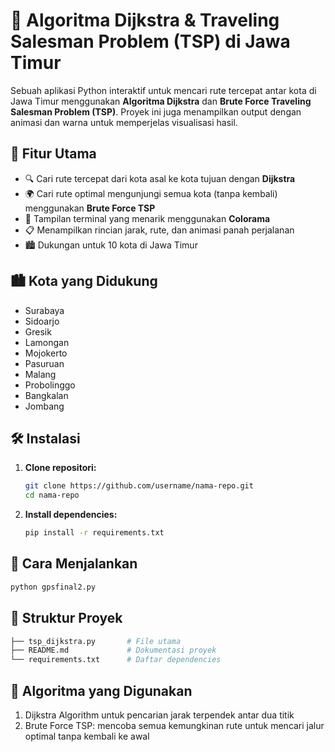 # 🚗 Algoritma Dijkstra & Traveling Salesman Problem (TSP) di Jawa Timur

Sebuah aplikasi Python interaktif untuk mencari rute tercepat antar kota di Jawa Timur menggunakan **Algoritma Dijkstra** dan **Brute Force Traveling Salesman Problem (TSP)**. Proyek ini juga menampilkan output dengan animasi dan warna untuk memperjelas visualisasi hasil.

## 📌 Fitur Utama

- 🔍 Cari rute tercepat dari kota asal ke kota tujuan dengan **Dijkstra**
- 🌍 Cari rute optimal mengunjungi semua kota (tanpa kembali) menggunakan **Brute Force TSP**
- 🎨 Tampilan terminal yang menarik menggunakan **Colorama**
- 📋 Menampilkan rincian jarak, rute, dan animasi panah perjalanan
- 🏙️ Dukungan untuk 10 kota di Jawa Timur

## 🏙️ Kota yang Didukung

- Surabaya
- Sidoarjo
- Gresik
- Lamongan
- Mojokerto
- Pasuruan
- Malang
- Probolinggo
- Bangkalan
- Jombang

## 🛠️ Instalasi

1. **Clone repositori:**
   ```bash
   git clone https://github.com/username/nama-repo.git
   cd nama-repo
2. **Install dependencies:**
   ```bash
   pip install -r requirements.txt
   ```

## 🚀 Cara Menjalankan
  ```bash
  python gpsfinal2.py
  ```

## 📂 Struktur Proyek
  ```bash
├── tsp_dijkstra.py       # File utama
├── README.md             # Dokumentasi proyek
└── requirements.txt      # Daftar dependencies
```

## 🧠 Algoritma yang Digunakan
1. Dijkstra Algorithm untuk pencarian jarak terpendek antar dua titik
2. Brute Force TSP: mencoba semua kemungkinan rute untuk mencari jalur optimal tanpa kembali ke awal
